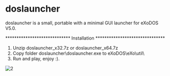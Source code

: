 # doslauncher

doslauncher is a small, portable with a minimal GUI launcher for eXoDOS V5.0.

*****************************   Installation   *******************************

1. Unzip doslauncher_x32.7z or doslauncher_x64.7z
2. Copy folder doslauncher\doslauncher.exe to eXoDOS\eXo\util\
3. Run and play, enjoy :).

![2](https://user-images.githubusercontent.com/84850541/123518415-817c6980-d6ae-11eb-9486-7bebfd1b6941.png)
